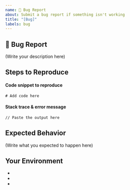 ```yaml
---
name: 🐛 Bug Report
about: Submit a bug report if something isn't working
title: "[Bug]"
labels: bug
---
```


## 🐛 Bug Report

<!--
    What's the bug in Leo that you found?
    How serious is this bug and what is affected?
    
    To report a security issue in Leo, please email security@aleo.org.
-->

(Write your description here)

## Steps to Reproduce

<!--
    How do I reproduce this issue in Leo?
    Is there a code snippet I can use to reproduce the issue?
    Are there error messages or stack traces that would help debug this issue?
-->

#### Code snippet to reproduce

```
# Add code here
```

#### Stack trace & error message

```
// Paste the output here
```

## Expected Behavior

<!--
    What was supposed to happen in Leo?
    What happened instead?
-->

(Write what you expected to happen here)

## Your Environment

- <!-- Leo Version -->
- <!-- Rust Version -->
- <!-- Computer OS -->
